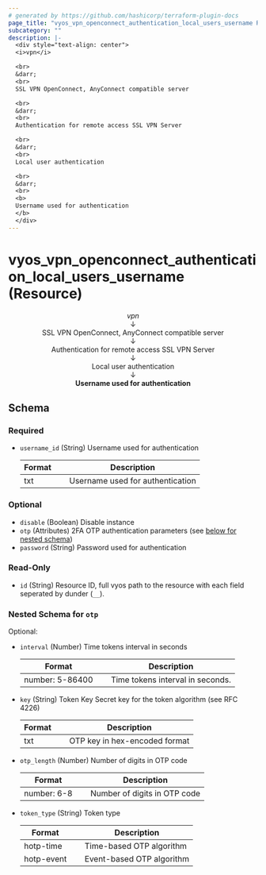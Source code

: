 ```yaml
---
# generated by https://github.com/hashicorp/terraform-plugin-docs
page_title: "vyos_vpn_openconnect_authentication_local_users_username Resource - vyos"
subcategory: ""
description: |-
  <div style="text-align: center">
  <i>vpn</i>

  <br>
  &darr;
  <br>
  SSL VPN OpenConnect, AnyConnect compatible server

  <br>
  &darr;
  <br>
  Authentication for remote access SSL VPN Server

  <br>
  &darr;
  <br>
  Local user authentication

  <br>
  &darr;
  <br>
  <b>
  Username used for authentication
  </b>
  </div>
---
```


# vyos_vpn_openconnect_authentication_local_users_username (Resource)

<div style="text-align: center">
<i>vpn</i>

<br>
&darr;
<br>
SSL VPN OpenConnect, AnyConnect compatible server

<br>
&darr;
<br>
Authentication for remote access SSL VPN Server

<br>
&darr;
<br>
Local user authentication

<br>
&darr;
<br>
<b>
Username used for authentication
</b>
</div>



<!-- schema generated by tfplugindocs -->
## Schema

### Required

- `username_id` (String) Username used for authentication

    |  Format &emsp; | Description  |
    |----------|---------------|
    |  txt  &emsp; |  Username used for authentication  |

### Optional

- `disable` (Boolean) Disable instance
- `otp` (Attributes) 2FA OTP authentication parameters (see [below for nested schema](#nestedatt--otp))
- `password` (String) Password used for authentication

### Read-Only

- `id` (String) Resource ID, full vyos path to the resource with each field seperated by dunder (`__`).

<a id="nestedatt--otp"></a>
### Nested Schema for `otp`

Optional:

- `interval` (Number) Time tokens interval in seconds

    |  Format &emsp; | Description  |
    |----------|---------------|
    |  number: 5-86400  &emsp; |  Time tokens interval in seconds.  |
- `key` (String) Token Key Secret key for the token algorithm (see RFC 4226)

    |  Format &emsp; | Description  |
    |----------|---------------|
    |  txt  &emsp; |  OTP key in hex-encoded format  |
- `otp_length` (Number) Number of digits in OTP code

    |  Format &emsp; | Description  |
    |----------|---------------|
    |  number: 6-8  &emsp; |  Number of digits in OTP code  |
- `token_type` (String) Token type

    |  Format &emsp; | Description  |
    |----------|---------------|
    |  hotp-time  &emsp; |  Time-based OTP algorithm  |
    |  hotp-event  &emsp; |  Event-based OTP algorithm  |
